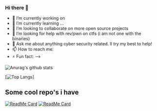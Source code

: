 ### Hi there 👋



- 🔭 I’m currently working on 
- 🌱 I’m currently learning ...
- 👯 I’m looking to collaborate on more open source projects
- 🤔 I’m looking for help with rev/pwn on ctfs (i am not one with the binaries)
- 💬 Ask me about anything cyber security related. Il try my best to help!
- 📫 How to reach me: 
- ⚡ Fun fact: 
-->

![Anurag's github stats](https://github-readme-stats.vercel.app/api?username=fieldraccoon&show_icons=true&count_private=true&theme=react)

[![Top Langs](https://github-readme-stats.vercel.app/api/top-langs/?username=fieldraccoon)]

## Some cool repo's i have


[![ReadMe Card](https://github-readme-stats.vercel.app/api/pin/?username=fieldraccoon&repo=HostEnumerator)](https://github.com/fieldraccoon/HostEnumerator) [![ReadMe Card](https://github-readme-stats.vercel.app/api/pin/?username=fieldraccoon&repo=fieldraccoon.github.io)](https://github.com/fieldraccoon/fieldraccoon.github.io)
